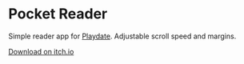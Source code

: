 # Pocket Reader

Simple reader app for [Playdate](https://play.date). Adjustable scroll speed and margins.

[Download on itch.io](https://diefonk.itch.io/pocket-reader)
